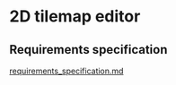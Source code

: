 # 2D tilemap editor

## Requirements specification

[requirements_specification.md](https://github.com/0tso/ot-harjoitustyo/blob/main/documentation/requirements_specification.md)
